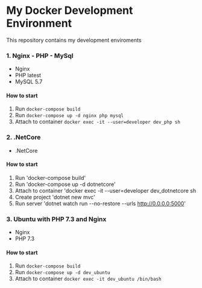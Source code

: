 <h1>My Docker Development Environment</h1>

<p>
This repository contains my development enviroments
</p>

### 1. Nginx - PHP - MySql
* Nginx
* PHP latest
* MySQL 5.7
#### How to start
1. Run `docker-compose build`
2. Run `docker-compose up -d nginx php mysql`
3. Attach to container `docker exec -it --user=developer dev_php sh`

### 2. .NetCore
* .NetCore
#### How to start
1. Run 'docker-compose build'
2. Run 'docker-compose up -d dotnetcore'
3. Attach to container 'docker exec -it --user=developer dev_dotnetcore sh
4. Create project 'dotnet new mvc'
5. Run server 'dotnet watch run --no-restore --urls http://0.0.0.0:5000'


### 3. Ubuntu with PHP 7.3 and Nginx
* Nginx
* PHP 7.3
#### How to start
1. Run `docker-compose build`
2. Run `docker-compose up -d dev_ubuntu`
3. Attach to container `docker exec -it dev_ubuntu /bin/bash`
